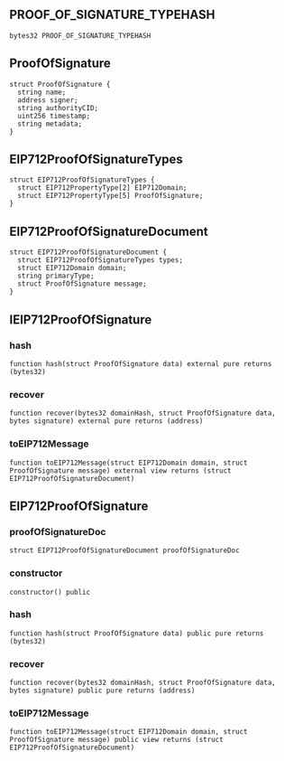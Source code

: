 ## PROOF_OF_SIGNATURE_TYPEHASH

```solidity
bytes32 PROOF_OF_SIGNATURE_TYPEHASH
```

## ProofOfSignature

```solidity
struct ProofOfSignature {
  string name;
  address signer;
  string authorityCID;
  uint256 timestamp;
  string metadata;
}
```

## EIP712ProofOfSignatureTypes

```solidity
struct EIP712ProofOfSignatureTypes {
  struct EIP712PropertyType[2] EIP712Domain;
  struct EIP712PropertyType[5] ProofOfSignature;
}
```

## EIP712ProofOfSignatureDocument

```solidity
struct EIP712ProofOfSignatureDocument {
  struct EIP712ProofOfSignatureTypes types;
  struct EIP712Domain domain;
  string primaryType;
  struct ProofOfSignature message;
}
```

## IEIP712ProofOfSignature

### hash

```solidity
function hash(struct ProofOfSignature data) external pure returns (bytes32)
```

### recover

```solidity
function recover(bytes32 domainHash, struct ProofOfSignature data, bytes signature) external pure returns (address)
```

### toEIP712Message

```solidity
function toEIP712Message(struct EIP712Domain domain, struct ProofOfSignature message) external view returns (struct EIP712ProofOfSignatureDocument)
```

## EIP712ProofOfSignature

### proofOfSignatureDoc

```solidity
struct EIP712ProofOfSignatureDocument proofOfSignatureDoc
```

### constructor

```solidity
constructor() public
```

### hash

```solidity
function hash(struct ProofOfSignature data) public pure returns (bytes32)
```

### recover

```solidity
function recover(bytes32 domainHash, struct ProofOfSignature data, bytes signature) public pure returns (address)
```

### toEIP712Message

```solidity
function toEIP712Message(struct EIP712Domain domain, struct ProofOfSignature message) public view returns (struct EIP712ProofOfSignatureDocument)
```

